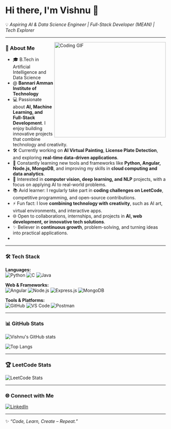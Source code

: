 # Hi there, I'm Vishnu 👋  

💡 *Aspiring AI & Data Science Engineer | Full-Stack Developer (MEAN) | Tech Explorer*  

---
<img align="right" alt="Coding GIF" src="https://media.giphy.com/media/qgQUggAC3Pfv687qPC/giphy.gif" width="350" height="300" />

### 🚀 About Me
- 🎓 B.Tech in Artificial Intelligence and Data Science
-  @ **Bannari Amman Institute of Technology**  
- 💻 Passionate about **AI, Machine Learning, and Full-Stack Development**. I enjoy building innovative projects that combine technology and creativity.  
- 🛠️ Currently working on **AI Virtual Painting**, **License Plate Detection**, and exploring **real-time data-driven applications**.  
- 🌱 Constantly learning new tools and frameworks like **Python, Angular, Node.js, MongoDB**, and improving my skills in **cloud computing and data analytics**.  
- 🤖 Interested in **computer vision, deep learning, and NLP** projects, with a focus on applying AI to real-world problems.  
- 📚 Avid learner: I regularly take part in **coding challenges on LeetCode**, competitive programming, and open-source contributions.  
- ⚡ Fun fact: I love **combining technology with creativity**, such as AI art, virtual environments, and interactive apps.  
- 🌐 Open to collaborations, internships, and projects in **AI, web development, or innovative tech solutions**.  
- ✨ Believer in **continuous growth**, problem-solving, and turning ideas into practical applications.
- 
---

### 🛠️ Tech Stack
**Languages:**  
![Python](https://img.shields.io/badge/-Python-3776AB?logo=python&logoColor=white) 
![C](https://img.shields.io/badge/-C-00599C?logo=c&logoColor=white) 
![Java](https://img.shields.io/badge/-Java-ED8B00?logo=java&logoColor=white)  

**Web & Frameworks:**  
![Angular](https://img.shields.io/badge/-Angular-DD0031?logo=angular&logoColor=white) 
![Node.js](https://img.shields.io/badge/-Node.js-339933?logo=node.js&logoColor=white) 
![Express.js](https://img.shields.io/badge/-Express.js-000000?logo=express&logoColor=white) 
![MongoDB](https://img.shields.io/badge/-MongoDB-4EA94B?logo=mongodb&logoColor=white)  

**Tools & Platforms:**  
![GitHub](https://img.shields.io/badge/-GitHub-181717?logo=github&logoColor=white) 
![VS Code](https://img.shields.io/badge/-VS%20Code-0078d7?logo=visual-studio-code&logoColor=white) 
![Postman](https://img.shields.io/badge/-Postman-FF6C37?logo=postman&logoColor=white)

---

### 📊 GitHub Stats
![Vishnu's GitHub stats](https://github-readme-stats.vercel.app/api?username=vishnu1622005&show_icons=true&theme=tokyonight)  

![Top Langs](https://github-readme-stats.vercel.app/api/top-langs/?username=vishnu1622005&layout=compact&theme=tokyonight)  

---

### 🏆 LeetCode Stats
![LeetCode Stats](https://leetcard.jacoblin.cool/vishnuv_?theme=dark&font=Karma&ext=heatmap)

---


### 🌐 Connect with Me
[![LinkedIn](https://img.shields.io/badge/LinkedIn-blue?style=flat&logo=linkedin)](https://linkedin.com/in/vishnu-v-90ab56259/) 

---

✨ *“Code, Learn, Create – Repeat.”*  
